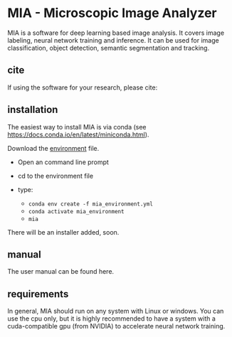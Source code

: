 # MIA - Microscopic Image Analyzer

MIA is a software for deep learning based image analysis. It covers image labeling, neural network training and inference. It can be used for image classification, object detection, semantic segmentation and tracking.

## cite

If using the software for your research, please cite:

## installation

The easiest way to install MIA is via conda (see https://docs.conda.io/en/latest/miniconda.html).

Download the [environment](https://github.com/MicroscopicImageAnalyzer/MIA/blob/master/mia_environment.yaml) file.

- Open an command line prompt
- cd to the environment file
- type: 

  - ```conda env create -f mia_environment.yml```
  - ```conda activate mia_environment```
  - ```mia```


There will be an installer added, soon.

## manual

The user manual can be found here.

## requirements

In general, MIA should run on any system with Linux or windows. You can use the cpu only, but it is highly recommended to have a system with a cuda-compatible gpu (from NVIDIA) to accelerate neural network training.
